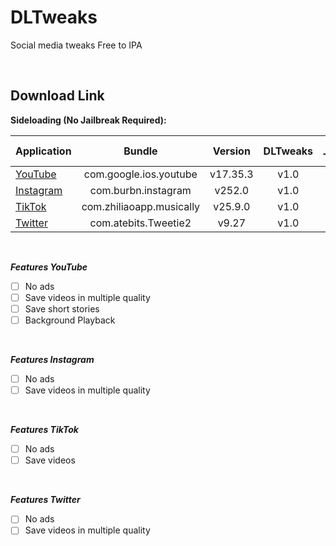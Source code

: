 # DLTweaks
Social media tweaks Free to IPA


&nbsp;

## Download Link

**Sideloading (No Jailbreak Required):** 

   | Application | Bundle | Version | DLTweaks | File Type |
   | ------------------ |:---------:|:------:|:------:|:------:|
   | [YouTube](https://github.com/omdda/DLTweak) | com.google.ios.youtube | v17.35.3 | v1.0 | IPA |
   | [Instagram](https://github.com/omdda/DLTweak) | com.burbn.instagram | v252.0 | v1.0 | IPA |
   | [TikTok](https://github.com/omdda/DLTweak) | com.zhiliaoapp.musically | v25.9.0 | v1.0 | IPA |
   | [Twitter](https://github.com/omdda/DLTweak) | com.atebits.Tweetie2 | v9.27 | v1.0 | IPA |

&nbsp;

***Features YouTube***

- [ ] No ads
- [ ] Save videos in multiple quality
- [ ] Save short stories
- [ ] Background Playback

&nbsp;

***Features Instagram***

- [ ] No ads
- [ ] Save videos in multiple quality

&nbsp;

***Features TikTok***

- [ ] No ads
- [ ] Save videos

&nbsp;

***Features Twitter***

- [ ] No ads
- [ ] Save videos in multiple quality
